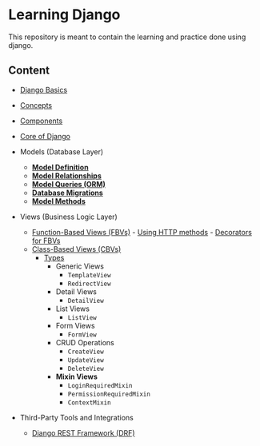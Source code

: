# Learning Django

This repository is meant to contain the learning and practice done using django.

## Content

- [Django Basics](lessons/basics/readme.md)
- [Concepts](lessons/concepts/readme.md)
- [Components](lessons/components/readme.md)



- [Core of Django](lessons/core/readme.md)

- Models (Database Layer)

  - [**Model Definition**](lessons/model_creation/readme.md)
  - [**Model Relationships**](lessons/model_relationships/readme.md) 
  - [**Model Queries (ORM)**](lessons/model_query/readme.md)
  - [**Database Migrations**](lessons/database_migration/readme.md)  
  - [**Model Methods** ](lessons/model_methods/readme.md) 

- Views (Business Logic Layer)
  - [Function-Based Views (FBVs)](lessons/fbv/readme.md)
        - [Using HTTP methods](lessons/fbv_hhtp_methods/readme.md) 
        - [Decorators for FBVs](lessons/fbv_decorator/readme.md)
  - [Class-Based Views (CBVs)](lessons/cbv/readme.md)
    - [Types](lessons/cbv_types/readme.md)
        - Generic Views
          - `TemplateView`
          - `RedirectView`
        - Detail Views
          - `DetailView`
        - List Views
          - `ListView`
        - Form Views
          - `FormView`
        - CRUD Operations
          - `CreateView`
          - `UpdateView`
          - `DeleteView`
      - **Mixin Views**
        - `LoginRequiredMixin`
        - `PermissionRequiredMixin`
        - `ContextMixin`


- Third-Party Tools and Integrations
  - [Django REST Framework (DRF)](lessons/drf/readme.md)
